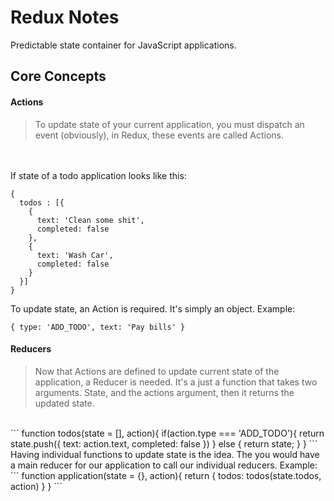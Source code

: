 # Redux Notes
Predictable state container for JavaScript applications.

## Core Concepts
#### Actions<br>
>  To update state of your current application, you must dispatch an event (obviously), in Redux, these events are called Actions.
<br>
<br>
If state of a todo application looks like this:

```
{
  todos : [{
    {
      text: 'Clean some shit',
      completed: false
    },
    {
      text: 'Wash Car',
      completed: false
    }
  }]
}
```

To update state, an Action is required. It's simply an object. Example:
<br>
```
{ type: 'ADD_TODO', text: 'Pay bills' }
```

#### Reducers
>Now that Actions are defined to update current state of the application, a Reducer is needed. It's a just a function that takes two arguments. State, and the actions argument, then it returns the updated state.
<br>
```
function todos(state = [], action){
  if(action.type === 'ADD_TODO'){
    return state.push({
      text: action.text,
      completed: false
    })
  } else {
    return state;
  }
}
```
Having individual functions to update state is the idea. The you would have a main reducer for our application to call our individual reducers. Example:
```
  function application(state = {}, action){
    return {
     todos: todos(state.todos, action)
    }
  }
```
